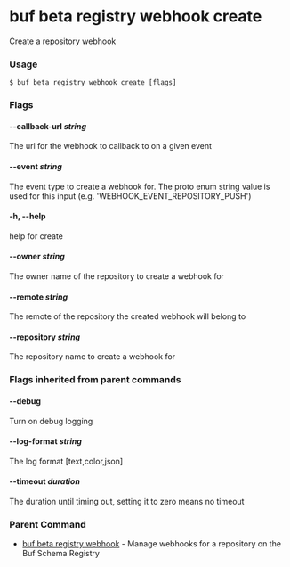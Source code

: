 # buf beta registry webhook create

Create a repository webhook

### Usage

```console
$ buf beta registry webhook create [flags]
```

### Flags

#### \--callback-url _string_

The url for the webhook to callback to on a given event

#### \--event _string_

The event type to create a webhook for. The proto enum string value is used for this input (e.g. 'WEBHOOK_EVENT_REPOSITORY_PUSH')

#### \-h, --help

help for create

#### \--owner _string_

The owner name of the repository to create a webhook for

#### \--remote _string_

The remote of the repository the created webhook will belong to

#### \--repository _string_

The repository name to create a webhook for

### Flags inherited from parent commands

#### \--debug

Turn on debug logging

#### \--log-format _string_

The log format \[text,color,json\]

#### \--timeout _duration_

The duration until timing out, setting it to zero means no timeout

### Parent Command

- [buf beta registry webhook](../) - Manage webhooks for a repository on the Buf Schema Registry
